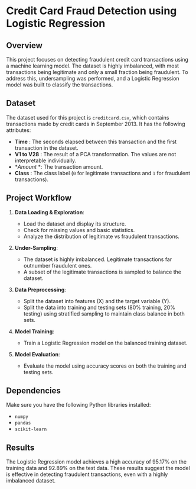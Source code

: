 # Credit Card Fraud Detection using Logistic Regression

## Overview

This project focuses on detecting fraudulent credit card transactions using a machine learning model. The dataset is highly imbalanced, with most transactions being legitimate and only a small fraction being fraudulent. To address this, undersampling was performed, and a Logistic Regression model was built to classify the transactions.

## Dataset

The dataset used for this project is `creditcard.csv`, which contains transactions made by credit cards in September 2013. It has the following attributes:

- **Time** : The seconds elapsed between this transaction and the first transaction in the dataset.
- **V1 to V28** : The result of a PCA transformation. The values are not interpretable individually.
- **Amount* *: The transaction amount.
- **Class** : The class label (`0` for legitimate transactions and `1` for fraudulent transactions).

## Project Workflow

1. **Data Loading & Exploration**:
   - Load the dataset and display its structure.
   - Check for missing values and basic statistics.
   - Analyze the distribution of legitimate vs fraudulent transactions.

2. **Under-Sampling**:
   - The dataset is highly imbalanced. Legitimate transactions far outnumber fraudulent ones.
   - A subset of the legitimate transactions is sampled to balance the dataset.

3. **Data Preprocessing**:
   - Split the dataset into features (X) and the target variable (Y).
   - Split the data into training and testing sets (80% training, 20% testing) using stratified sampling to maintain class balance in both sets.

4. **Model Training**:
   - Train a Logistic Regression model on the balanced training dataset.

5. **Model Evaluation**:
   - Evaluate the model using accuracy scores on both the training and testing sets.

## Dependencies

Make sure you have the following Python libraries installed:

- `numpy`
- `pandas`
- `scikit-learn`
## Results
The Logistic Regression model achieves a high accuracy of 95.17% on the training data and 92.89% on the test data. These results suggest the model is effective in detecting fraudulent transactions, even with a highly imbalanced dataset.


